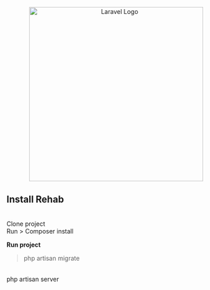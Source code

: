 <p align="center"><a href="https://laravel.com" target="_blank"><img src="https://raw.githubusercontent.com/laravel/art/master/logo-lockup/5%20SVG/2%20CMYK/1%20Full%20Color/laravel-logolockup-cmyk-red.svg" width="400" alt="Laravel Logo"></a></p>
 
## Install Rehab
<br>
 Clone project

<br>
 Run > Composer install

**Run project**
<br>
> php artisan migrate
<br>
php artisan server
